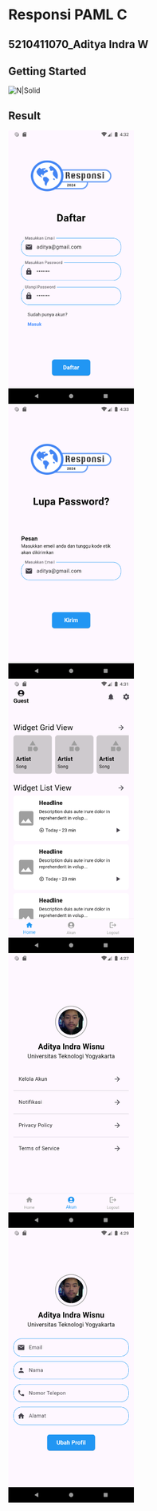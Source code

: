 # Responsi PAML C
## 5210411070_Aditya Indra W
## Getting Started
![N|Solid](https://dart.dev/assets/img/logo/logo-white-text.svg)
## Result
<tr>
  <td
<img src="https://github.com/seizenz7/Responsi_PAML_/blob/main/result/Login.png" width=50% height=50%>
  </td>
  <td>
  <img src="https://github.com/seizenz7/Responsi_PAML_/blob/main/result/Regist.png" width=50% height=50%>
  </td>
</tr>
<img src="https://github.com/seizenz7/Responsi_PAML_/blob/main/result/Lupa Password.png" width=50% height=50%> <img src="https://github.com/seizenz7/Responsi_PAML_/blob/main/result/Home.png" width=50% height=50%>
<img src="https://github.com/seizenz7/Responsi_PAML_/blob/main/result/Profileme.png" width=50% height=50%> <img src="https://github.com/seizenz7/Responsi_PAML_/blob/main/result/Kelola Akun.png" width=50% height=50%>
